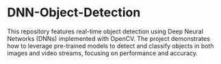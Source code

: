 # DNN-Object-Detection
This repository features real-time object detection using Deep Neural Networks (DNNs) implemented with OpenCV. The project demonstrates how to leverage pre-trained models to detect and classify objects in both images and video streams, focusing on performance and accuracy.
